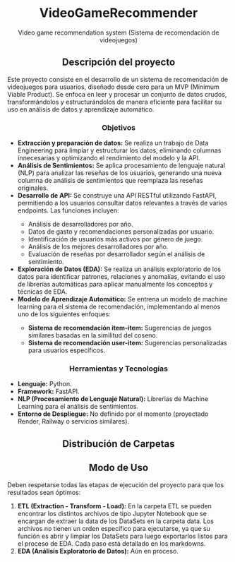 <h1 align='center'> VideoGameRecommender </h1>
<p align='center'>Video game recommendation system (Sistema de recomendación de videojuegos)<P>

<h2 align='center'>Descripción del proyecto</h2>

Este proyecto consiste en el desarrollo de un sistema de recomendación de videojuegos para usuarios, diseñado desde cero para un MVP (Minimum Viable Product). Se enfoca en leer y procesar un conjunto de datos crudos, transformándolos y estructurándolos de manera eficiente para facilitar su uso en análisis de datos y aprendizaje automático.

<h3 align='center'>Objetivos</h3>
<ul>
    <li><b>Extracción y preparación de datos:</b> Se realiza un trabajo de Data Engineering para limpiar y estructurar los datos, eliminando columnas innecesarias y optimizando el rendimiento del modelo y la API.</li>
    <li><b>Análisis de Sentimientos:</b> Se aplica procesamiento de lenguaje natural (NLP) para analizar las reseñas de los usuarios, generando una nueva columna de análisis de sentimientos que reemplaza las reseñas originales.</li>
    <li><b>Desarrollo de API:</b> Se construye una API RESTful utilizando FastAPI, permitiendo a los usuarios consultar datos relevantes a través de varios endpoints. Las funciones incluyen:</li>
    <ul>
        <li>Análisis de desarrolladores por año.</li>
        <li>Datos de gasto y recomendaciones personalizadas por usuario.</li>
        <li>Identificación de usuarios más activos por género de juego.</li>
        <li>Análisis de los mejores desarrolladores por año.</li>
        <li>Evaluación de reseñas por desarrollador según el análisis de sentimiento.</li>
    </ul>
    <li><b>Exploración de Datos (EDA):</b> Se realiza un análisis exploratorio de los datos para identificar patrones, relaciones y anomalías, evitando el uso de librerías automáticas para aplicar manualmente los conceptos y técnicas de EDA.</li>
    <li><b>Modelo de Aprendizaje Automático:</b> Se entrena un modelo de machine learning para el sistema de recomendación, implementando al menos uno de los siguientes enfoques:</li>
    <ul>
        <li><b>Sistema de recomendación item-item:</b> Sugerencias de juegos similares basadas en la similitud del coseno.</li>
        <li><b>Sistema de recomendación user-item:</b> Sugerencias personalizadas para usuarios específicos.</li>
    </ul>
</ul>
<h3 align='center'>Herramientas y Tecnologías</h3>
<ul>
    <li><b>Lenguaje:</b> Python.</li>
    <li><b>Framework:</b> FastAPI.</li>
    <li><b>NLP (Procesamiento de Lenguaje Natural):</b> Librerías de Machine Learning para el análisis de sentimientos.</li>
    <li><b>Entorno de Despliegue:</b> No definido por el momento (proyectado Render, Railway o servicios similares).</li>
</ul>

<h2 align='center'>Distribución de Carpetas</h2>

<h2 align='center'>Modo de Uso</h2>

Deben respetarse todas las etapas de ejecución del proyecto para que los resultados sean óptimos:

<ol>
    <li><b>ETL (Extraction - Transform - Load):</b> En la carpeta ETL se pueden encontrar los distintos archivos de tipo Jupyter Notebook que se encargan de extraer la data de los DataSets en la carpeta data. Los archivos no tienen un orden específico para ejecutarse, ya que su función es abrir y limpiar los DataSets para luego exportarlos listos para el proceso de EDA. Cada paso está detallado en los markdowns.</li>
    <li><b>EDA (Análisis Exploratorio de Datos):</b> Aún en proceso.</li>
</ol>